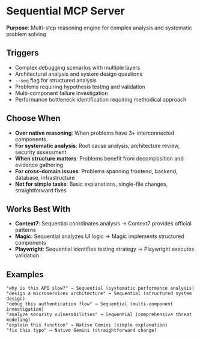 # Sequential MCP Server

**Purpose**: Multi-step reasoning engine for complex analysis and systematic problem solving

## Triggers
- Complex debugging scenarios with multiple layers
- Architectural analysis and system design questions
- `--seq` flag for structured analysis
- Problems requiring hypothesis testing and validation
- Multi-component failure investigation
- Performance bottleneck identification requiring methodical approach

## Choose When
- **Over native reasoning**: When problems have 3+ interconnected components
- **For systematic analysis**: Root cause analysis, architecture review, security assessment
- **When structure matters**: Problems benefit from decomposition and evidence gathering
- **For cross-domain issues**: Problems spanning frontend, backend, database, infrastructure
- **Not for simple tasks**: Basic explanations, single-file changes, straightforward fixes

## Works Best With
- **Context7**: Sequential coordinates analysis → Context7 provides official patterns
- **Magic**: Sequential analyzes UI logic → Magic implements structured components
- **Playwright**: Sequential identifies testing strategy → Playwright executes validation

## Examples
```
"why is this API slow?" → Sequential (systematic performance analysis)
"design a microservices architecture" → Sequential (structured system design)
"debug this authentication flow" → Sequential (multi-component investigation)
"analyze security vulnerabilities" → Sequential (comprehensive threat modeling)
"explain this function" → Native Gemini (simple explanation)
"fix this typo" → Native Gemini (straightforward change)
```
